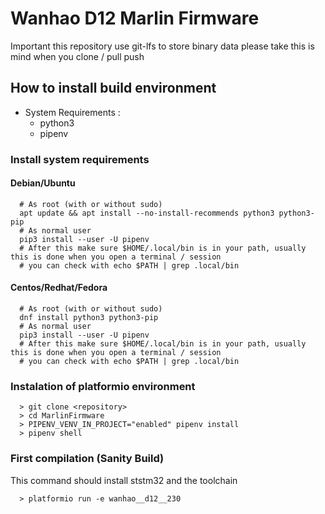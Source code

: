 # Wanhao D12 Marlin Firmware

Important this repository use git-lfs to store binary data please take this is mind when you clone / pull  push

## How to install build environment
- System Requirements : 
  - python3
  - pipenv
### Install system requirements
#### Debian/Ubuntu 
```
  # As root (with or without sudo)
  apt update && apt install --no-install-recommends python3 python3-pip
  # As normal user
  pip3 install --user -U pipenv
  # After this make sure $HOME/.local/bin is in your path, usually this is done when you open a terminal / session
  # you can check with echo $PATH | grep .local/bin
```
#### Centos/Redhat/Fedora
```
  # As root (with or without sudo)
  dnf install python3 python3-pip
  # As normal user
  pip3 install --user -U pipenv
  # After this make sure $HOME/.local/bin is in your path, usually this is done when you open a terminal / session
  # you can check with echo $PATH | grep .local/bin
```

### Instalation of platformio environment
```
  > git clone <repository>
  > cd MarlinFirmware
  > PIPENV_VENV_IN_PROJECT="enabled" pipenv install
  > pipenv shell
```

### First compilation (Sanity Build)
This command should install ststm32 and the toolchain
```
  > platformio run -e wanhao__d12__230
```